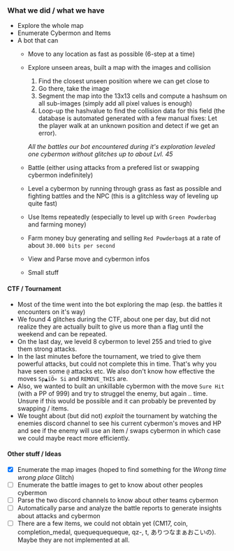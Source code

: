 ### What we did / what we have

- Explore the whole map
- Enumerate Cybermon and Items
- A bot that can
	- Move to any location as fast as possible (6-step at a time)
	- Explore unseen areas, built a map with the images and collision
		1. Find the closest unseen position where we can get close to
		2. Go there, take the image
		3. Segment the map into the 13x13 cells and compute a hashsum on all sub-images (simply add all pixel values is enough)
		4. Loop-up the hashvalue to find the collision data for this field (the database is automated generated with a few manual fixes: Let the player walk at an unknown position and detect if we get an error).
		
		*All the battles our bot encountered during it's exploration leveled one cybermon without glitches up to about Lvl. 45*
	- Battle (either using attacks from a prefered list or swapping cybermon indefinitely)
	- Level a cybermon by running through grass as fast as possible and fighting battles and the NPC (this is a glitchless way of leveling up quite fast)
	- Use Items repeatedly (especially to level up with `Green Powderbag` and farming money)
	- Farm money buy generating and selling `Red Powderbag`s at a rate of about `30.000 bits per second`
	- View and Parse move and cybermon infos
	- Small stuff
	
#### CTF / Tournament
- Most of the time went into the bot exploring the map (esp. the battles it encounters on it's way)
- We found 4 glitches during the CTF, about one per day, but did not realize they are actually built to give us more than a flag until the weekend and can be repeated.
- On the last day, we leveld 8 cybermon to level 255 and tried to give them strong attacks.
- In the last minutes before the tournament, we tried to give them powerful attacks, but could not complete this in time. That's why you have seen some `@` attacks etc. We also don't know how effective the moves `Sp▲ïÖ« Si` and `REMOVE_THIS` are.
- Also, we wanted to built an unkillable cybermon with the move `Sure Hit` (with a PP of 999) and try to struggel the enemy, but again .. time. Unsure if this would be possible and it can probably be prevented by swapping / items.
- We tought about (but did not) *exploit* the tournament by watching the enemies discord channel to see his current cybermon's moves and HP and see if the enemy will use an item / swaps cybermon in which case we could maybe react more efficiently.

#### Other stuff / Ideas
- [x] Enumerate the map images (hoped to find something for the *Wrong time wrong place* Glitch)
- [ ] Enumerate the battle images to get to know about other peoples cybermon
- [ ] Parse the two discord channels to know about other teams cybermon
- [ ] Automatically parse and analyze the battle reports to generate insights about attacks and cybermon
- [ ] There are a few items, we could not obtain yet (CM17, coin, completion_medal, quequequequeque, qz-, t, ありつなまぁおこいの). Maybe they are not implemented at all.
